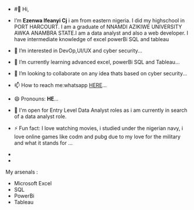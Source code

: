 - #👋 Hi,
- I’m **Ezenwa Ifeanyi Cj** i am from eastern nigeria. I did my highschool in  PORT HARCOURT. I am a graduate of NNAMDI AZIKIWE UNIVERSITY AWKA ANAMBRA STATE.I am a data analyst and also a web developer. I have intermediate knowledge of excel powerBi SQL and tableau
- 👀 I’m interested in  DevOp,UI/UX and cyber security...
- 🌱 I’m currently learning advanced excel, powerBi SQL and Tableau...
- 💞️ I’m looking to collaborate on any idea thats based on cyber security...
- 📫 How to reach me:whatsapp [HERE](https://wa.me/message/VWHRLCHTV6EAJ1)...
- 😄 Pronouns: **HE**...
- 🙂 I'm open for Entry Level Data Analyst roles as i am currently in search of a data analyst role.
- ⚡ Fun fact: I love watching movies, i studied under the nigerian navy, i love online games like codm and pubg due to my love for the military and what it stands for ...
- 

- 
My arsenals :

- Microsoft Excel
- SQL
- PowerBi
- Tableau
<!---
Ezenwaifeanyicj/Ezenwaifeanyicj is a ✨ special ✨ repository because its `README.md` (this file) appears on your GitHub profile.
You can click the Preview link to take a look at your changes.
--->
